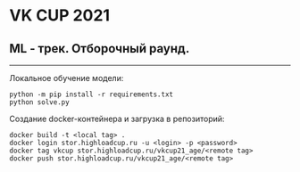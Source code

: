 # VK CUP 2021
## ML - трек. Отборочный раунд.
---
Локальное обучение модели:
```
python -m pip install -r requirements.txt
python solve.py
```

Создание docker-контейнера и загрузка в репозиторий:
```
docker build -t <local tag> .
docker login stor.highloadcup.ru -u <login> -p <password>
docker tag vkcup stor.highloadcup.ru/vkcup21_age/<remote tag>
docker push stor.highloadcup.ru/vkcup21_age/<remote tag>
```
